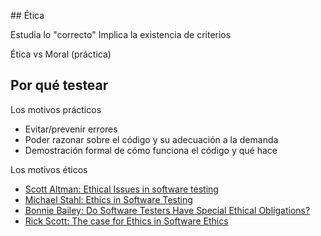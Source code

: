 ## Ética

Estudia lo "correcto"
Implica la existencia de criterios

Ética vs Moral (práctica)

## Por qué testear

Los motivos prácticos

* Evitar/prevenir errores
* Poder razonar sobre el código y su adecuación a la demanda
* Demostración formal de cómo funciona el código y qué hace

Los motivos éticos





* [Scott Altman: Ethical Issues in software testing](https://es.slideshare.net/ScottAllman2/ethical-issues-in-software-testing-v4)
* [Michael Stahl: Ethics in Software Testing](https://www.stickyminds.com/article/ethics-software-testing)
* [Bonnie Bailey: Do Software Testers Have Special Ethical Obligations?](https://www.techwell.com/techwell-insights/2013/05/do-software-testers-have-special-ethical-obligations)
* [Rick Scott: The case for Ethics in Software Ethics](https://www.stickyminds.com/article/case-ethics-software-testing)
